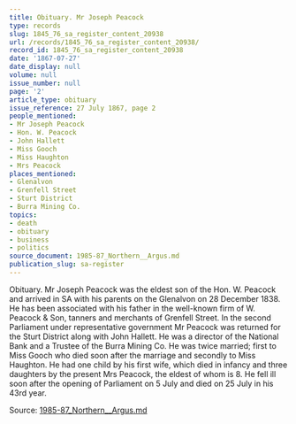 ```yaml
---
title: Obituary. Mr Joseph Peacock
type: records
slug: 1845_76_sa_register_content_20938
url: /records/1845_76_sa_register_content_20938/
record_id: 1845_76_sa_register_content_20938
date: '1867-07-27'
date_display: null
volume: null
issue_number: null
page: '2'
article_type: obituary
issue_reference: 27 July 1867, page 2
people_mentioned:
- Mr Joseph Peacock
- Hon. W. Peacock
- John Hallett
- Miss Gooch
- Miss Haughton
- Mrs Peacock
places_mentioned:
- Glenalvon
- Grenfell Street
- Sturt District
- Burra Mining Co.
topics:
- death
- obituary
- business
- politics
source_document: 1985-87_Northern__Argus.md
publication_slug: sa-register
---
```


Obituary.  Mr Joseph Peacock was the eldest son of the Hon. W. Peacock and arrived in SA with his parents on the Glenalvon on 28 December 1838.  He has been associated with his father in the well-known firm of W. Peacock & Son, tanners and merchants of Grenfell Street.  In the second Parliament under representative government Mr Peacock was returned for the Sturt District along with John Hallett.  He was a director of the National Bank and a Trustee of the Burra Mining Co.  He was twice married; first to Miss Gooch who died soon after the marriage and secondly to Miss Haughton.  He had one child by his first wife, which died in infancy and three daughters by the present Mrs Peacock, the eldest of whom is 8.  He fell ill soon after the opening of Parliament on 5 July and died on 25 July in his 43rd year.

Source: [1985-87_Northern__Argus.md](/downloads/markdown/1985-87_Northern__Argus.md)

